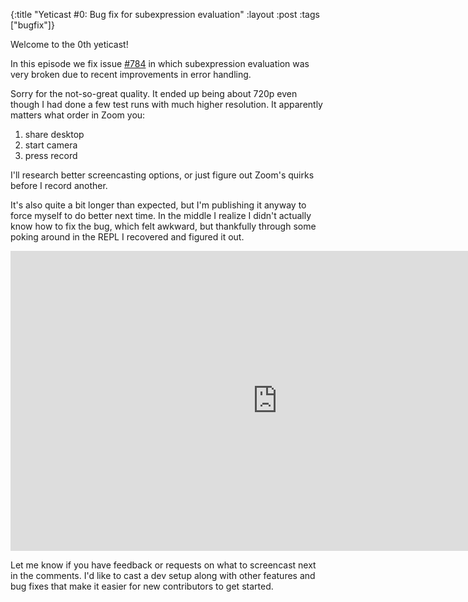 {:title "Yeticast #0: Bug fix for subexpression evaluation"
 :layout :post
 :tags  ["bugfix"]}

Welcome to the 0th yeticast!

In this episode we fix issue
[#784](https://github.com/yetibot/yetibot/issues/784) in which subexpression
evaluation was very broken due to recent improvements in error handling.

Sorry for the not-so-great quality. It ended up being about 720p even though I
had done a few test runs with much higher resolution. It apparently matters what
order in Zoom you:

1. share desktop
1. start camera
1. press record

I'll research better screencasting options, or just figure out Zoom's quirks
before I record another.

It's also quite a bit longer than expected, but I'm publishing it anyway to
force myself to do better next time. In the middle I realize I didn't actually
know how to fix the bug, which felt awkward, but thankfully through some poking
around in the REPL I recovered and figured it out.

<div class="video-responsive">
  <iframe width="854" height="480" src="https://www.youtube.com/embed/sc5s1t2sFWg" frameborder="0" allow="accelerometer; autoplay; encrypted-media; gyroscope; picture-in-picture" allowfullscreen></iframe>
</div>

Let me know if you have feedback or requests on what to screencast next in the
comments. I'd like to cast a dev setup along with other features and bug fixes
that make it easier for new contributors to get started.
